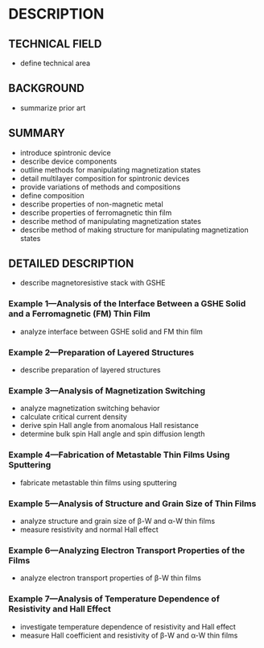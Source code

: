 # DESCRIPTION

## TECHNICAL FIELD

- define technical area

## BACKGROUND

- summarize prior art

## SUMMARY

- introduce spintronic device
- describe device components
- outline methods for manipulating magnetization states
- detail multilayer composition for spintronic devices
- provide variations of methods and compositions
- define composition
- describe properties of non-magnetic metal
- describe properties of ferromagnetic thin film
- describe method of manipulating magnetization states
- describe method of making structure for manipulating magnetization states

## DETAILED DESCRIPTION

- describe magnetoresistive stack with GSHE

### Example 1—Analysis of the Interface Between a GSHE Solid and a Ferromagnetic (FM) Thin Film

- analyze interface between GSHE solid and FM thin film

### Example 2—Preparation of Layered Structures

- describe preparation of layered structures

### Example 3—Analysis of Magnetization Switching

- analyze magnetization switching behavior
- calculate critical current density
- derive spin Hall angle from anomalous Hall resistance
- determine bulk spin Hall angle and spin diffusion length

### Example 4—Fabrication of Metastable Thin Films Using Sputtering

- fabricate metastable thin films using sputtering

### Example 5—Analysis of Structure and Grain Size of Thin Films

- analyze structure and grain size of β-W and α-W thin films
- measure resistivity and normal Hall effect

### Example 6—Analyzing Electron Transport Properties of the Films

- analyze electron transport properties of β-W thin films

### Example 7—Analysis of Temperature Dependence of Resistivity and Hall Effect

- investigate temperature dependence of resistivity and Hall effect
- measure Hall coefficient and resistivity of β-W and α-W thin films

